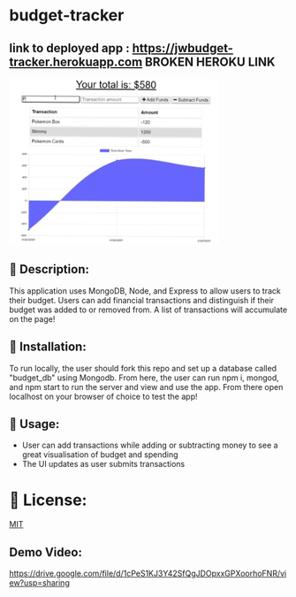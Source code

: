 # budget-tracker
## link to deployed app : https://jwbudget-tracker.herokuapp.com **BROKEN HEROKU LINK**

![SCREENSHOT](https://github.com/xxelegyxx/budget-tracker/blob/main/Screenshot%20(68).png)

## :newspaper: Description:
This application uses MongoDB, Node, and Express to allow users to track their budget. Users can add financial transactions and distinguish if their budget was added to or removed from. A list of transactions will accumulate on the page!

## :newspaper: Installation:
To run locally, the user should fork this repo and set up a database called "budget_db" using Mongodb. From here, the user can run npm i, mongod, and npm start to run the server and view and use the app. From there open localhost on your browser of choice to test the app!

## :floppy_disk: Usage:
* User can add transactions while adding or subtracting money to see a great visualisation of budget and spending
* The UI updates as user submits transactions

# :ticket: License:
[MIT](https://choosealicense.com/licenses/mit/)

## Demo Video:
https://drive.google.com/file/d/1cPeS1KJ3Y42SfQgJDOpxxGPXoorhoFNR/view?usp=sharing
